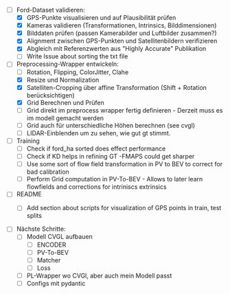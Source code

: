 - [ ] Ford-Dataset validieren:
  - [x] GPS-Punkte visualisieren und auf Plausibilität prüfen
  - [x] Kameras validieren (Transformationen, Intrinsics, Bilddimensionen)
  - [x] Bilddaten prüfen (passen Kamerabilder und Luftbilder zusammen?)
  - [x] Alignment zwischen GPS-Punkten und Satellitenbildern verifizieren
  - [x] Abgleich mit Referenzwerten aus "Highly Accurate" Publikation
  - [ ] Write Issue about sorting the txt file

- [ ] Preprocessing-Wrapper entwickeln:
  - [ ] Rotation, Flipping, ColorJitter, Clahe
  - [x] Resize und Normalization
  - [x] Satelliten-Cropping über affine Transformation (Shift + Rotation berücksichtigen)
  - [x] Grid Berechnen und Prüfen
  - [ ] Grid direkt im preprocess wrapper fertig definieren - Derzeit muss es im modell gemacht werden
  - [ ] Grid auch für unterschiedliche Höhen berechnen (see cvgl) 
  - [ ] LIDAR-Einblenden um zu sehen, wie gut gt stimmt.

- [ ] Training
  - [ ] Check if ford_ha sorted does effect performance
  - [ ] Check if KD helps in refining GT -FMAPS could get sharper
  - [ ] Use some sort of flow field transformation in PV to BEV to correct for bad calibration
  - [ ] Perform Grid computation in PV-To-BEV - Allows to later learn flowfields and corrections for intriniscs extrinsics
- [ ] README
  - [ ] Add section about scripts for visualization of GPS points in train, test splits


- [ ] Nächste Schritte:
  - [ ] Modell CVGL aufbauen
    - [ ] ENCODER
    - [ ] PV-To-BEV
    - [ ] Matcher
    - [ ] Loss
  - [ ] PL-Wrapper wo CVGl, aber auch mein Modell passt
  - [ ] Configs mit pydantic